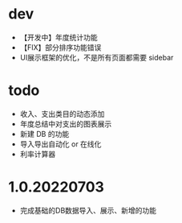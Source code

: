 # dev
- 【开发中】年度统计功能
- 【FIX】部分排序功能错误
- UI展示框架的优化，不是所有页面都需要 sidebar

# todo
- 收入、支出类目的动态添加
- 年度总结中对支出的图表展示
- 新建 DB 的功能
- 导入导出自动化 or 在线化 
- 利率计算器

# 1.0.20220703
- 完成基础的DB数据导入、展示、新增的功能
